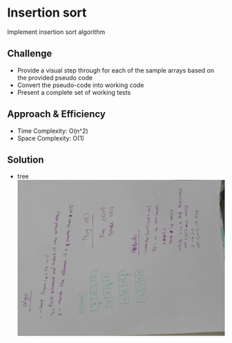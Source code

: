 # Insertion sort
Implement insertion sort algorithm

## Challenge

- Provide a visual step through for each of the sample arrays based on the provided pseudo code
- Convert the pseudo-code into working code
- Present a complete set of working tests

## Approach & Efficiency
- Time Complexity: O(n^2)
- Space Complexity: O(1)

## Solution
-  tree
![Whiteboard](./insertion-sort.jpg)

